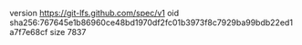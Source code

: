 version https://git-lfs.github.com/spec/v1
oid sha256:767645e1b86960ce48bd1970df2fc01b3973f8c7929ba99bdb22ed1a7f7e68cf
size 7837
